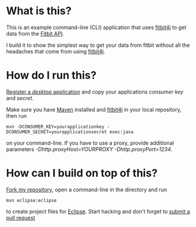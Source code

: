 What is this?
==============

This is an example command-line (CLI) application that uses [fitbit4j][0] to get data from the [Fitbit API][1].

I build it to show the simplest way to get your data from fitbit without all the headaches that come from using [fitbit4j][0].

How do I run this?
==================

[Register a *desktop* application][3] and copy your applications *consumer key* and *secret*.

Make sure you have [Maven][2] installed and [fitbit4j][0] in your local repository, then run

    mvn -DCONSUMER_KEY=yourapplicationkey -DCONSUMER_SECRET=yourapplicationsecret exec:java

on your command-line. If you have to use a proxy, provide additional parameters *-Dhttp.proxyHost=YOURPROXY -Dhttp.proxyPort=1234*.

How can I build on top of this?
===============================

[Fork my repository][4], open a command-line in the directory and run

    mvn eclipse:eclipse

to create project files for [Eclipse][5]. Start hacking and don't forget to [submit a pull request][6]




[0]: https://github.com/Fitbit/fitbit4j
[1]: http://dev.fitbit.com/
[2]: http://maven.apache.org/ 
[3]: https://dev.fitbit.com/apps
[4]: https://github.com/MoriTanosuke/fitbit-cli-example/fork
[5]: http://eclipse.org/
[6]: https://github.com/MoriTanosuke/fitbit-cli-example/pulls
